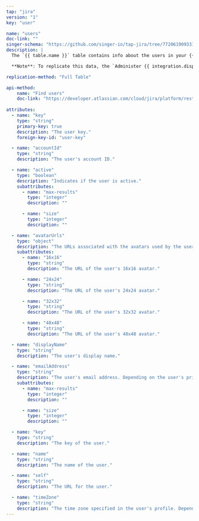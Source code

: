 ```yaml
---
tap: "jira"
version: "1"
key: "user"

name: "users"
doc-link: ""
singer-schema: "https://github.com/singer-io/tap-jira/tree/77206190933146b7cf51f14bfc7aaf670539ca5f/tap_jira/schemas/users.json"
description: |
  The `{{ table.name }}` table contains info about the users in your {{ integration.display_name }} account.

  **Note**: To replicate this data, the `Administer {{ integration.display_name }}` [global {{ integration.display_name }} permission]({{ integration.global-permissions-doc }}){:target="new"} is required. Refer to [{{ integration.display_name }}'s API documentation]({{ table.doc-link }}){:target="new"} for more info.

replication-method: "Full Table"

api-method:
    name: "Find users"
    doc-link: "https://developer.atlassian.com/cloud/jira/platform/rest/v2/#api-api-2-user-search-get"
    
attributes:
  - name: "key"
    type: "string"
    primary-key: true
    description: "The user key."
    foreign-key-id: "user-key"

  - name: "accountId"
    type: "string"
    description: "The user's account ID."

  - name: "active"
    type: "boolean"
    description: "Indicates if the user is active."
    subattributes:
      - name: "max-results"
        type: "integer"
        description: ""

      - name: "size"
        type: "integer"
        description: ""

  - name: "avatarUrls"
    type: "object"
    description: "The URLs associated with the avatars used by the user."
    subattributes:
      - name: "16x16"
        type: "string"
        description: "The URL of the user's 16x16 avatar."

      - name: "24x24"
        type: "string"
        description: "The URL of the user's 24x24 avatar."

      - name: "32x32"
        type: "string"
        description: "The URL of the user's 32x32 avatar."

      - name: "48x48"
        type: "string"
        description: "The URL of the user's 48x48 avatar."

  - name: "displayName"
    type: "string"
    description: "The user's display name."

  - name: "emailAddress"
    type: "string"
    description: "The user's email address. Depending on the user's privacy settings, this may be returned as null."
    subattributes:
      - name: "max-results"
        type: "integer"
        description: ""

      - name: "size"
        type: "integer"
        description: ""

  - name: "key"
    type: "string"
    description: "The key of the user."

  - name: "name"
    type: "string"
    description: "The name of the user."

  - name: "self"
    type: "string"
    description: "The URL for the user."

  - name: "timeZone"
    type: "string"
    description: "The time zone specified in the user's profile. Depending on the user's privacy setting, this may be returned as null."
---
```

